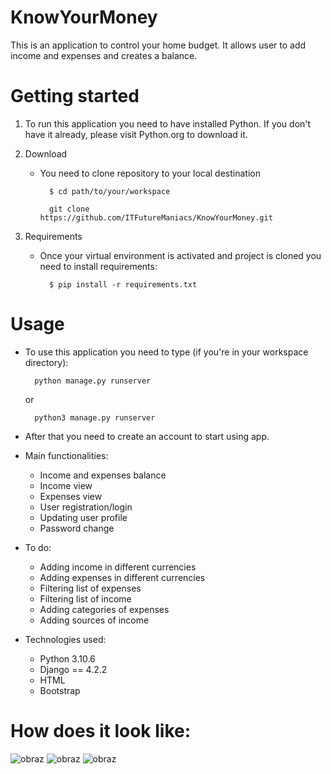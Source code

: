 # KnowYourMoney
This is an application to control your home budget. It allows user to add income and expenses and creates a balance.

# Getting started
1. To run this application you need to have installed Python. If you don't have it already, please visit 
    Python.org to download it.


2. Download 
     
   - You need to clone repository to your local destination
   
           $ cd path/to/your/workspace
   
           git clone https://github.com/ITFutureManiacs/KnowYourMoney.git

3. Requirements
   - Once your virtual environment is activated and project is cloned you need to install requirements:
                
           $ pip install -r requirements.txt

# Usage
- To use this application you need to type (if you're in your workspace directory):
        
        python manage.py runserver
    or 

        python3 manage.py runserver
- After that you need to create an account to start using app.


- Main functionalities:
  - Income and expenses balance
  - Income view
  - Expenses view
  - User registration/login
  - Updating user profile
  - Password change


- To do:
  - Adding income in different currencies
  - Adding expenses in different currencies
  - Filtering list of expenses
  - Filtering list of income
  - Adding categories of expenses
  - Adding sources of income


- Technologies used:
  - Python 3.10.6
  - Django == 4.2.2
  - HTML
  - Bootstrap
# How does it look like:
![obraz](https://github.com/ITFutureManiacs/KnowYourMoney/assets/122223926/06bb13c1-6261-449b-a527-89871fb7976e)
![obraz](https://github.com/ITFutureManiacs/KnowYourMoney/assets/122223926/564560ea-525e-4320-b847-cbd4d3a7bbb9)
![obraz](https://github.com/ITFutureManiacs/KnowYourMoney/assets/122223926/b65c22ff-cd6b-4658-9df8-e4d5c51497ee)


